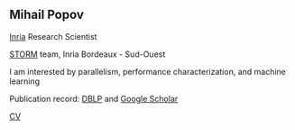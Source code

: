 ## Mihail Popov

[Inria](https://inria.fr) Research Scientist

[STORM](https://team.inria.fr/storm/) team, Inria Bordeaux - Sud-Ouest

I am interested by parallelism, performance characterization, and machine learning

Publication record: [DBLP](https://dblp.org/pid/141/4409.html) and [Google Scholar](https://scholar.google.fr/citations?user=axZ1vG0AAAAJ&hl=en)

[CV](./cv.pdf)
